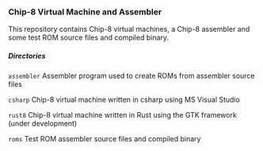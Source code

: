 ### Chip-8 Virtual Machine and Assembler
This repository contains Chip-8 virtual machines, a Chip-8 assembler and some test ROM source files and compiled binary.

##### Directories
`assembler` Assembler program used to create ROMs from assembler source files

`csharp` Chip-8 virtual machine written in csharp using MS Visual Studio

`rust8` Chip-8 virtual machine written in Rust using the GTK framework (under development)

`roms` Test ROM assembler source files and compiled binary
